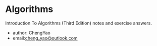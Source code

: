 # Algorithms
Introduction To Algorithms (Third Edition) notes and exercise answers.

- author: ChengYao
- email:cheng_yao@outlook.com


